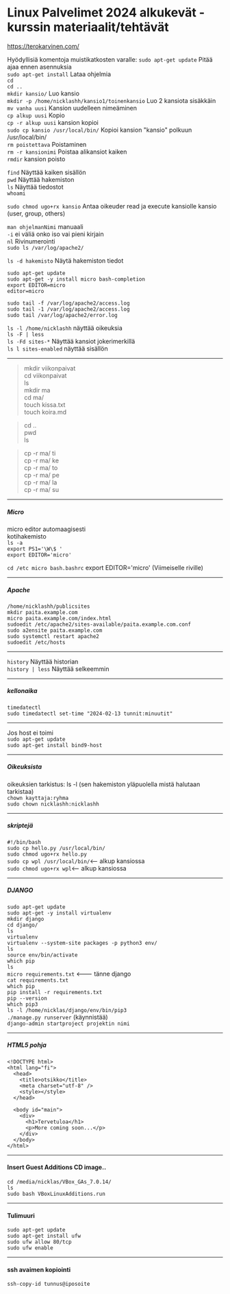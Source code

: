 # Linux Palvelimet 2024 alkukevät - kurssin materiaalit/tehtävät


https://terokarvinen.com/


Hyödyllisiä komentoja muistikatkosten varalle:
`sudo apt-get update` Pitää ajaa ennen asennuksia  
`sudo apt-get install` Lataa ohjelmia  
`cd`  
`cd ..`  
`mkdir kansio/` Luo kansio  
`mkdir -p /home/nicklashh/kansio1/toinenkansio` Luo 2 kansiota sisäkkäin  
`mv vanha uusi` Kansion uudelleen nimeäminen  
`cp alkup uusi` Kopio  
`cp -r alkup uusi` kansion kopioi  
`sudo cp kansio /usr/local/bin/` Kopioi kansion "kansio" polkuun /usr/local/bin/  
`rm poistettava` Poistaminen  
`rm -r kansionimi` Poistaa alikansiot kaiken  
`rmdir` kansion poisto  
  
`find` Näyttää kaiken sisällön  
`pwd` Näyttää hakemiston  
`ls` Näyttää tiedostot  
`whoami`  

`sudo chmod ugo+rx kansio` Antaa oikeuder read ja execute kansiolle kansio (user, group, others)  

`man ohjelmanNimi` manuaali  
`-i` ei väliä onko iso vai pieni kirjain  
`nl` Rivinumerointi  
`sudo ls /var/log/apache2/`  

`ls -d hakemisto` Näytä hakemiston tiedot  

`sudo apt-get update`  
`sudo apt-get -y install micro bash-completion`  
`export EDITOR=micro`  
`editor=micro`  

`sudo tail -f /var/log/apache2/access.log`  
`sudo tail -1 /var/log/apache2/access.log`  
`sudo tail /var/log/apache2/error.log`  

`ls -l /home/nicklashh` näyttää oikeuksia  
`ls -F | less`  
`ls -Fd sites-*` Näyttää kansiot jokerimerkillä  
`ls l sites-enabled` näyttää sisällön  

---

> mkdir viikonpaivat  
> cd viikonpaivat  
> ls  
> mkdir ma  
> cd ma/  
> touch kissa.txt  
> touch koira.md  
  
> cd ..  
> pwd  
> ls  

> cp -r ma/ ti  
> cp -r ma/ ke  
> cp -r ma/ to  
> cp -r ma/ pe  
> cp -r ma/ la  
> cp -r ma/ su  

---

##### Micro

micro editor automaagisesti  
kotihakemisto  
`ls -a`  
`export PS1='\W\$ '`  
`export EDITOR='micro'`  

`cd /etc micro bash.bashrc` export EDITOR='micro' (Viimeiselle riville)  

---

##### Apache

`/home/nicklashh/publicsites`  
`mkdir paita.example.com`  
`micro paita.example.com/index.html`  
`sudoedit /etc/apache2/sites-available/paita.example.com.conf`  
`sudo a2ensite paita.example.com`  
`sudo systemctl restart apache2`  
`sudoedit /etc/hosts`  
  
---

`history` Näyttää historian  
`history | less` Näyttää selkeemmin  

---

##### kellonaika

`timedatectl`  
`sudo timedatectl set-time "2024-02-13 tunnit:minuutit"`  
  
---

Jos host ei toimi  
`sudo apt-get update`  
`sudo apt-get install bind9-host`  

---

##### Oikeuksista

oikeuksien tarkistus: ls -l (sen hakemiston yläpuolella mistä halutaan tarkistaa)  
`chown kayttaja:ryhma`  
`sudo chown nicklashh:nicklashh`  
  
---

##### skriptejä

`#!/bin/bash`  
`sudo cp hello.py /usr/local/bin/`    
`sudo chmod ugo+rx hello.py`  
`sudo cp wpl /usr/local/bin/`<-- alkup kansiossa  
`sudo chmod ugo+rx wpl`<-- alkup kansiossa  

---

##### DJANGO

`sudo apt-get update`  
`sudo apt-get -y install virtualenv`  
`mkdir django`  
`cd django/`  
`ls`  
`virtualenv`  
`virtualenv --system-site packages -p python3 env/`  
`ls`  
`source env/bin/activate`  
`which pip`  
`ls`  
`micro requirements.txt` <--- tänne django  
`cat requirements.txt`  
`which pip`  
`pip install -r requirements.txt`  
`pip --version`    
`which pip3`    
`ls -l /home/nicklas/django/env/bin/pip3`  
`./manage.py runserver` (käynnistää)  
`django-admin startproject projektin nimi`  

---

##### HTML5 pohja

    <!DOCTYPE html>  
    <html lang="fi">    
      <head>  
        <title>otsikko</title>  
        <meta charset="utf-8" />  
        <style></style>    
      </head>  

      <body id="main">  
        <div>  
          <h1>Tervetuloa</h1>  
          <p>More coming soon...</p>  
        </div>  
      </body>  
    </html>  

---

#### Insert Guest Additions CD image..

`cd /media/nicklas/VBox_GAs_7.0.14/`  
`ls`  
`sudo bash VBoxLinuxAdditions.run`  

---

#### Tulimuuri

`sudo apt-get update`  
`sudo apt-get install ufw`  
`sudo ufw allow 80/tcp`  
`sudo ufw enable`  
  
---

#### ssh avaimen kopiointi

`ssh-copy-id tunnus@iposoite`  
